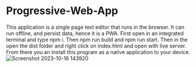 # Progressive-Web-App
This application is a single page text editor that runs in the browser. It can run offline, and persist data, hence it is a PWA. First open in an integrated terminal and type npm i. Then npm run build and npm run start. Then in the open the dist folder and right click on index.html and open with live server. From there you an install this program as a native application to your device. ![Screenshot 2023-10-16 143920](https://github.com/Elizabethweatherby/Progressive-Web-App/assets/47335796/e6e69163-04d4-41da-b0a6-2bb1953592a3)
